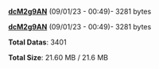 [**dcM2g9AN**](/data/dcM2g9AN.txt) (09/01/23 - 00:49)- 3281 bytes

[**dcM2g9AN**](/data/dcM2g9AN.txt) (09/01/23 - 00:49)- 3281 bytes

**Total Datas**: 3401

**Total Size**: 21.60 MB / 21.6 MB